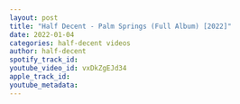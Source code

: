 ```yaml
---
layout: post
title: "Half Decent - Palm Springs (Full Album) [2022]"
date: 2022-01-04
categories: half-decent videos
author: half-decent
spotify_track_id: 
youtube_video_id: vxDkZgEJd34
apple_track_id: 
youtube_metadata: 
---
```

